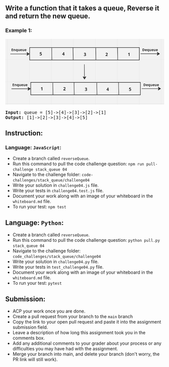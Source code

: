 
## Write a function that it takes a queue, Reverse it and return the new queue.</p>

### Example 1:
![](/assets/Stack%26Queue/reverseQueue.jpg)

<pre><strong>Input:</strong> queue = [5]->[4]->[3]->[2]->[1]
<strong>Output:</strong> [1]->[2]->[3]->[4]->[5]
</pre>

## Instruction:

### Language: `JavaScript`:

* Create a branch called `reverseQueue`.
* Run this command to pull the code challenge question: `npm run pull-challenge stack_queue 04`
* Navigate to the challenge folder: `code-challenges/stack_queue/challenge04`
* Write your solution in `challenge04.js` file.
* Write your tests in `challenge04.test.js` file.
* Document your work along with an image of your whiteboard in the `whiteboard.md` file.
* To run your test: `npm test`

## Language: `Python`:

* Create a branch called `reverseQueue`.
* Run this command to pull the code challenge question: `python pull.py stack_queue 04`
* Navigate to the challenge folder: `code_challenges/stack_queue/challenge04`
* Write your solution in `challenge04.py` file.
* Write your tests in `test_challenge04.py` file.
* Document your work along with an image of your whiteboard in the `whiteboard.md` file.
* To run your test: `pytest`

## Submission:
* ACP your work once you are done.
* Create a pull request from your branch to the `main` branch
* Copy the link to your open pull request and paste it into the assignment submission field.
* Leave a description of how long this assignment took you in the comments box.
* Add any additional comments to your grader about your process or any difficulties you may have had with the assignment.
* Merge your branch into main, and delete your branch (don't worry, the PR link will still work).





